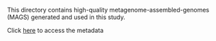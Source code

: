 This directory contains high-quality metagenome-assembled-genomes (MAGS) generated and used in this study.

Click [here](https://github.com/raymondkiu/Infant-Resistome-Study/tree/main/Metagenome-assembled-genomes) to access the metadata 
